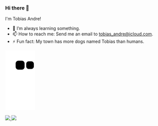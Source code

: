 ### Hi there 👋

I'm Tobias Andre!

- 🌱 I’m always learning something.
- 📫 How to reach me: Send me an email to tobias_andre@icloud.com.
- ⚡ Fun fact: My town has more dogs named Tobias than humans.


![Snake animation](https://github.com/TobiasAndre/TobiasAndre/blob/output/github-contribution-grid-snake.svg)
<div style="text-align=center">
  <a href="https://github.com/TobiasAndre">
  <img height="180" src="https://github-readme-stats.vercel.app/api?username=TobiasAndre&show_icons=true&theme=github_dark&include_all_commits-true&count_private=true" />
  <img height="180" src="https://github-readme-stats.vercel.app/api/top-langs/?username=TobiasAndre&layout=compact&langs_count=16&theme=github_dark" />
</div>
